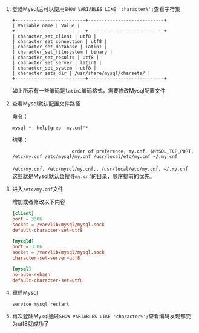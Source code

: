 1. 登陆Mysql后可以使用`SHOW VARIABLES LIKE 'character%';`查看字符集

   ```shell
   +--------------------------+----------------------------+
   | Variable_name | Value |
   +--------------------------+----------------------------+
   | character_set_client | utf8 |
   | character_set_connection | utf8 |
   | character_set_database | latin1 |
   | character_set_filesystem | binary |
   | character_set_results | utf8 |
   | character_set_server | latin1 |
   | character_set_system | utf8 |
   | character_sets_dir | /usr/share/mysql/charsets/ |
   +--------------------------+----------------------------+
   ```

   如上所示有一些编码是`latin1`编码格式，需要修改Mysql配置文件

2. 查看Mysql默认配置文件路径

   命令：

   ```shell
   mysql *--help|grep 'my.cnf'*
   ```

   结果：

   ```shell
                         order of preference, my.cnf, $MYSQL_TCP_PORT,
   /etc/my.cnf /etc/mysql/my.cnf /usr/local/etc/my.cnf ~/.my.cnf
   ```

   `/etc/my.cnf`，`/etc/mysql/my.cnf,`，`/usr/local/etc/my.cnf`，`~/.my.cnf` 这些就是Mysql默认会搜寻`my.cnf`的目录，顺序排前的优先。

3. 进入`/etc/my.cnf`文件

   增加或者修改以下内容

   ```cnf
   [client]
   port = 3306
   socket = /var/lib/mysql/mysql.sock
   default-character-set=utf8
   
   [mysqld]
   port = 3306
   socket = /var/lib/mysql/mysql.sock
   character-set-server=utf8
   
   [mysql]
   no-auto-rehash
   default-character-set=utf8
   ```
   
4. 重启Mysql

   `service mysql restart`

5. 再次登陆Mysql通过`SHOW VARIABLES LIKE 'character%';`查看编码发现都变为utf8就成功了